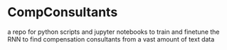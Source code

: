 # CompConsultants
a repo for python scripts and jupyter notebooks to train and finetune the RNN to find compensation consultants from a vast amount of text data
